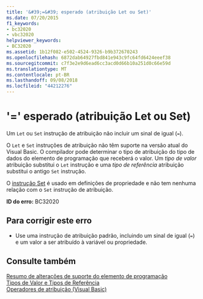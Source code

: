 ```yaml
---
title: '&#39;=&#39; esperado (atribuição Let ou Set)'
ms.date: 07/20/2015
f1_keywords:
- bc32020
- vbc32020
helpviewer_keywords:
- BC32020
ms.assetid: 1b12f082-e502-4524-9326-b9b372670243
ms.openlocfilehash: 6872dab64927fbd841e943c9fc64fd6424eeef38
ms.sourcegitcommit: c7f3e2e9d6ead6cc3acd0d66b10a251d0c66e59d
ms.translationtype: MT
ms.contentlocale: pt-BR
ms.lasthandoff: 09/08/2018
ms.locfileid: "44212276"
---
```

# <a name="3939-expected-let-or-set-assignment"></a>&#39;=&#39; esperado (atribuição Let ou Set)
Um `Let` ou `Set` instrução de atribuição não incluir um sinal de igual (`=`).  
  
 O `Let` e `Set` instruções de atribuição não têm suporte na versão atual do Visual Basic. O compilador pode determinar o tipo de atribuição do tipo de dados do elemento de programação que receberá o valor. Um *tipo de valor* atribuição substitui o `Let` instrução e uma *tipo de referência* atribuição substitui o antigo `Set` instrução.  
  
 O [instrução Set](../../visual-basic/language-reference/statements/set-statement.md) é usado em definições de propriedade e não tem nenhuma relação com o `Set` instrução de atribuição.  
  
 **ID do erro:** BC32020  
  
## <a name="to-correct-this-error"></a>Para corrigir este erro  
  
-   Use uma instrução de atribuição padrão, incluindo um sinal de igual (`=`) e um valor a ser atribuído à variável ou propriedade.  
  
## <a name="see-also"></a>Consulte também  
 [Resumo de alterações de suporte do elemento de programação](https://msdn.microsoft.com/library/0483590a-6309-449c-a2fa-effa26a03b95)  
 [Tipos de Valor e Tipos de Referência](../../visual-basic/programming-guide/language-features/data-types/value-types-and-reference-types.md)  
 [Operadores de atribuição (Visual Basic)](~/docs/visual-basic/language-reference/operators/assignment-operators.md)
